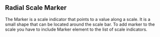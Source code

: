 ## Radial Scale Marker
The Marker is a scale indicator that points to a value along a scale. It is a small shape that can be located around the scale bar. To add marker to the scale you have to include Marker element to the list of scale indicators.

[//]: <keywords: radradialgauge, radialscale, gaugerange, marker>
